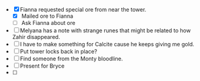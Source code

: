 - [x] Fianna requested special ore from near the tower. 
	- [x] Mailed ore to Fianna
	- [ ] Ask Fianna about ore
- [ ] Melyana has a note with strange runes that might be related to how Zahir disappeared.
- [ ] I have to make something for Calcite cause he keeps giving me gold.
- [ ] Put tower locks back in place? 
- [ ] Find someone from the Monty bloodline.
- [ ] Present for Bryce
- [ ] 